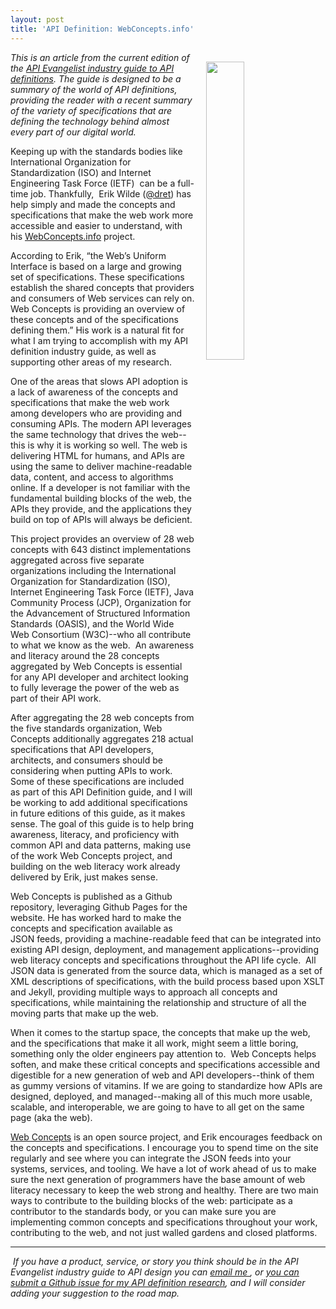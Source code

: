 ```yaml
---
layout: post
title: 'API Definition: WebConcepts.info'
---
```

<p><a href="http://definitions.apievangelist.com/guide/"><img style="padding: 15px;" src="http://kinlane-productions.s3.amazonaws.com/api_evangelist_site/blog/api_definitions_webconcepts_screenshot.png" alt="" width="35%" align="right" /></a></p>
<p class="p1"><em>This is an article from the current edition of the&nbsp;<a href="http://definitions.apievangelist.com/guide/">API Evangelist industry guide to API definitions</a>. The guide&nbsp;is designed to be a summary of the world of API definitions, providing the reader with a recent summary of the variety of specifications that are defining the technology behind almost every part of our digital world.</em></p>
<p class="p1">Keeping up with the standards bodies like International Organization for Standardization (ISO) and Internet Engineering Task Force (IETF)&nbsp; can be a full-time job. Thankfully,&nbsp; Erik Wilde (<a href="https://twitter.com/dret">@dret</a>) has help simply and made the concepts and specifications that make the web work more accessible and easier to understand, with his <a href="http://webconcepts.info">WebConcepts.info</a> project.</p>
<p class="p1">According to Erik, &ldquo;the Web&rsquo;s Uniform Interface is based on a large and growing set of specifications. These specifications establish the shared concepts that providers and consumers of Web services can rely on. Web Concepts is providing an overview of these concepts and of the specifications defining them.&rdquo; His work is a natural fit for what I am trying to accomplish with my API definition industry guide, as well as supporting other areas of my research.</p>
<p class="p1">One of the areas that slows API adoption is a lack of awareness of the concepts and specifications that make the web work among developers who are providing and consuming APIs. The modern API leverages the same technology that drives the web--this is why it is working so well. The web is delivering HTML for humans, and APIs are using the same to deliver machine-readable data, content, and access to algorithms online. If a developer is not familiar with the fundamental building blocks of the web, the APIs they provide, and the applications they build on top of APIs will always be deficient.</p>
<p class="p1">This project provides an overview of 28 web concepts with 643 distinct implementations&nbsp; aggregated across five separate organizations including the International Organization for Standardization (ISO), Internet Engineering Task Force (IETF), Java Community Process (JCP), Organization for the Advancement of Structured Information Standards (OASIS), and the World Wide Web Consortium (W3C)--who all contribute to what we know as the web.&nbsp; An awareness and literacy around the 28 concepts aggregated by Web Concepts is essential for any API developer and architect looking to fully leverage the power of the web as part of their API work.</p>
<p class="p1">After aggregating the 28 web concepts from the five standards organization, Web Concepts additionally aggregates 218 actual specifications that API developers, architects, and consumers should be considering when putting APIs to work. Some of these specifications are included as part of this API Definition guide, and I will be working to add additional specifications in future editions of this guide, as it makes sense. The goal of this guide is to help bring awareness, literacy, and proficiency with common API and data patterns, making use of the work Web Concepts project, and building on the web literacy work already delivered by Erik, just makes sense.</p>
<p class="p1">Web Concepts is published as a Github repository, leveraging Github Pages for the website. He has worked hard to make the concepts and specification available as JSON feeds, providing a machine-readable feed that can be integrated into existing API design, deployment, and management applications--providing web literacy concepts and specifications throughout the API life cycle.&nbsp; All JSON data is generated from the source data, which is managed as a set of XML descriptions of specifications, with the build process based upon XSLT and Jekyll, providing multiple ways to approach all concepts and specifications, while maintaining the relationship and structure of all the moving parts that make up the web.</p>
<p class="p1">When it comes to the startup space, the concepts that make up the web, and the specifications that make it all work, might seem a little boring, something only the older engineers pay attention to.&nbsp; Web Concepts helps soften, and make these critical concepts and specifications accessible and digestible for a new generation of web and API developers--think of them as gummy versions of vitamins. If we are going to standardize how APIs are designed, deployed, and managed--making all of this much more usable, scalable, and interoperable, we are going to have to all get on the same page (aka the web).</p>
<p class="p1"><a href="http://webconcepts.info/">Web Concepts</a> is an open source project, and Erik encourages feedback on the concepts&nbsp;and specifications. I encourage you to spend time on the site regularly&nbsp;and see where you can integrate the JSON feeds into your systems, services, and tooling. We have a lot of work ahead of us to make sure the next generation of programmers have the base amount of web literacy necessary to keep the web strong and healthy. There are two main ways to contribute to the building blocks of the web: participate as a contributor to the standards body, or you can make sure you are implementing common concepts and specifications throughout your work, contributing to the web, and not just walled gardens and closed platforms.</p>
<hr />
<p>&nbsp;<em>If you have a product, service, or story you think should be in the API Evangelist industry guide to API design you can&nbsp;<a href="mailto: kin@apievangelist.com">email&nbsp;me&nbsp;</a>,&nbsp;or&nbsp;<a href="https://github.com/api-evangelist/definitions/issues">you can submit a Github issue for my API definition research</a>, and I will consider adding your suggestion to the road map.</em></p>